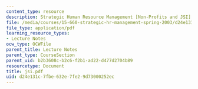 ```yaml
---
content_type: resource
description: Strategic Human Resource Management [Non-Profits and JSI]
file: /media/courses/15-660-strategic-hr-management-spring-2003/d24e131c7fbe632e7fe29d73000252ec_jsi.pdf
file_type: application/pdf
learning_resource_types:
- Lecture Notes
ocw_type: OCWFile
parent_title: Lecture Notes
parent_type: CourseSection
parent_uid: b2b3608c-b2c6-f2b1-ad22-d477d2704b89
resourcetype: Document
title: jsi.pdf
uid: d24e131c-7fbe-632e-7fe2-9d73000252ec
---
```

